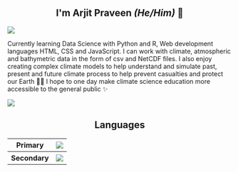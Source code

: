 <h2 align = 'center'>I'm Arjit Praveen <i>(He/Him)</i> 🌻</h2>

<img src = 'https://github.com/user-attachments/assets/eb67c1e5-9bce-47df-8eb7-6016be94d881'>

<p align = 'left'>Currently learning Data Science with Python and R, Web development languages HTML, CSS and JavaScript. I can work with climate, atmospheric and bathymetric data in the form of csv and NetCDF files. I also enjoy creating complex climate models to help understand and simulate past, present and future climate process to help prevent casualties and protect our Earth 🍂🍀 I hope to one day make climate science education more accessible to the general public ✨ </p>

<img src = 'https://github-readme-stats.vercel.app/api/top-langs/?username=countatticus&layout=compact&theme=dark' align = 'center'>

<h2 align = 'center'>Languages</h2>

<div>
<p align="center">
  <table>
    <tr>
      <th>Primary</th>
      <th><a href="https://skillicons.dev"><img src="https://skillicons.dev/icons?i=python,r,julia,html,css,javascript"/></a></th>
    </tr>
    <tr>
      <th>Secondary</th>
      <th><a href="https://skillicons.dev"><img src="https://skillicons.dev/icons?i=fortran,lua,mongodb,c,java"/></a></th>
    </tr>
  </table>
</p>
</div>
